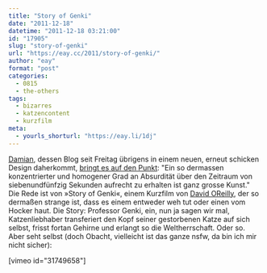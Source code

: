 ```yaml
---
title: "Story of Genki"
date: "2011-12-18"
datetime: "2011-12-18 03:21:00"
id: "17905"
slug: "story-of-genki"
url: "https://eay.cc/2011/story-of-genki/"
author: "eay"
format: "post"
categories:
  - 0815
  - the-others
tags:
  - bizarres
  - katzencontent
  - kurzfilm
meta:
  - yourls_shorturl: "https://eay.li/1dj"
---
```


[Damian](http://dmn.luagsh.ch/), dessen Blog seit Freitag übrigens in einem neuen, erneut schicken Design daherkommt, [bringt es auf den Punkt](http://dmn.luagsh.ch/story-of-genki/): "Ein so dermassen konzentrierter und homogener Grad an Absurdität über den Zeitraum von siebenundfünfzig Sekunden aufrecht zu erhalten ist ganz grosse Kunst." Die Rede ist von »Story of Genki«, einem Kurzfilm von [David OReilly](http://davidoreilly.com/), der so dermaßen strange ist, dass es einem entweder weh tut oder einen vom Hocker haut. Die Story: Professor Genki, ein, nun ja sagen wir mal, Katzenliebhaber transferiert den Kopf seiner gestorbenen Katze auf sich selbst, frisst fortan Gehirne und erlangt so die Weltherrschaft. Oder so. Aber seht selbst (doch Obacht, vielleicht ist das ganze nsfw, da bin ich mir nicht sicher):

\[vimeo id="31749658"\]
